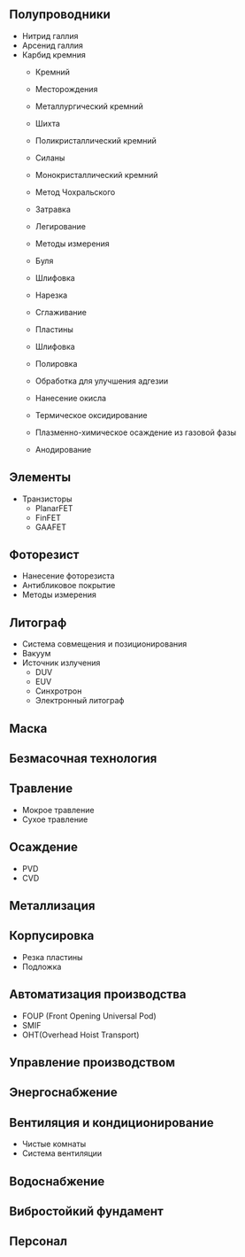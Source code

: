 ## Полупроводники
+ Нитрид галлия
+ Арсенид галлия
 + Карбид кремния
   + Кремний
    + Месторождения
    + Металлургический кремний
     + Шихта 

   + Поликристаллический кремний
    + Силаны
   + Монокристаллический кремний
    + Метод Чохральского
    + Затравка
    + Легирование
    + Методы измерения   
   + Буля
    + Шлифовка
    + Нарезка
    + Сглаживание
   + Пластины
    + Шлифовка
    + Полировка
    + Обработка для улучшения адгезии
   + Нанесение окисла
    + Термическое оксидирование
    + Плазменно-химическое осаждение из газовой фазы
    + Анодирование
## Элементы
+ Транзисторы
  + PlanarFET 
  + FinFET
  + GAAFET
## Фоторезист
+ Нанесение фоторезиста
+ Антибликовое покрытие
+ Методы измерения
## Литограф
+ Система совмещения и позиционирования
+ Вакуум
+ Источник излучения
  + DUV
  + EUV
  + Синхротрон
  + Электронный литограф
## Маска
## Безмасочная технология
## Травление
+ Мокрое травление
+ Сухое травление
## Осаждение
+ PVD
+ CVD
## Металлизация
## Корпусировка
+ Резка пластины
+ Подложка
## Автоматизация производства
+ FOUP (Front Opening Universal Pod)
+ SMIF
+ OHT(Overhead Hoist Transport)
## Управление производством
## Энергоснабжение
## Вентиляция и кондиционирование
+ Чистые комнаты
+ Система вентиляции
## Водоснабжение
## Вибростойкий фундамент
## Персонал
